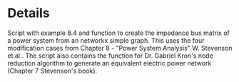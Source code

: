 # Details
Script with example 8.4 and function to create the impedance bus matrix of a power system from an networkx simple graph. This uses the four modification cases from Chapter 8 - "Power System Analysis" W. Stevenson et al.. The script also contains the function for Dr. Gabriel Kron's node reduction algorithm to generate an equivalent electric power network (Chapter 7 Stevenson's book).
